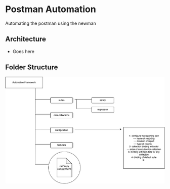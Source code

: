 # Postman Automation
Automating the postman using the newman

## Architecture
- Goes here

## Folder Structure
![Automation folder structure](./_dump/PostmanAutomationSolution.drawio.png?raw=true "Automation Framework Structure")
